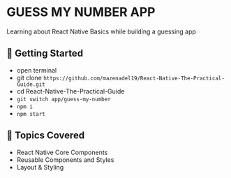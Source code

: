 # GUESS MY NUMBER APP

Learning about React Native Basics while building a guessing app

## 🚀 Getting Started

- open terminal
- git clone `https://github.com/mazenadel19/React-Native-The-Practical-Guide.git`
- cd React-Native-The-Practical-Guide
- `git switch app/guess-my-number`
- `npm i`
- `npm start`

## 🤔 Topics Covered

- React Native Core Components 
- Reusable Components and Styles
- Layout & Styling
